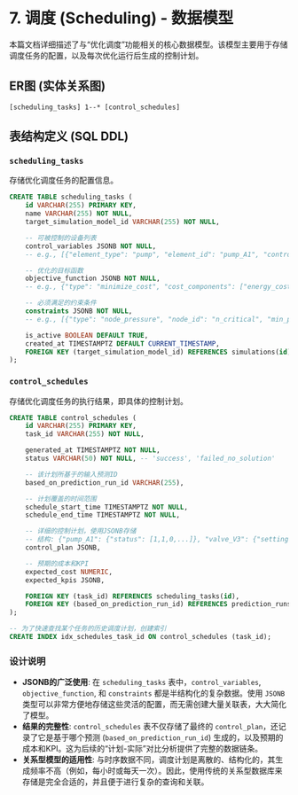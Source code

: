 # 7. 调度 (Scheduling) - 数据模型

本篇文档详细描述了与“优化调度”功能相关的核心数据模型。该模型主要用于存储调度任务的配置，以及每次优化运行后生成的控制计划。

## ER图 (实体关系图)

```
[scheduling_tasks] 1--* [control_schedules]
```

## 表结构定义 (SQL DDL)

### `scheduling_tasks`

存储优化调度任务的配置信息。

```sql
CREATE TABLE scheduling_tasks (
    id VARCHAR(255) PRIMARY KEY,
    name VARCHAR(255) NOT NULL,
    target_simulation_model_id VARCHAR(255) NOT NULL,

    -- 可被控制的设备列表
    control_variables JSONB NOT NULL,
    -- e.g., [{"element_type": "pump", "element_id": "pump_A1", "control_type": "status"}]

    -- 优化的目标函数
    objective_function JSONB NOT NULL,
    -- e.g., {"type": "minimize_cost", "cost_components": ["energy_cost", "maintenance_cost"]}

    -- 必须满足的约束条件
    constraints JSONB NOT NULL,
    -- e.g., [{"type": "node_pressure", "node_id": "n_critical", "min_pressure": 22.0}]

    is_active BOOLEAN DEFAULT TRUE,
    created_at TIMESTAMPTZ DEFAULT CURRENT_TIMESTAMP,
    FOREIGN KEY (target_simulation_model_id) REFERENCES simulations(id)
);
```

### `control_schedules`

存储优化调度任务的执行结果，即具体的控制计划。

```sql
CREATE TABLE control_schedules (
    id VARCHAR(255) PRIMARY KEY,
    task_id VARCHAR(255) NOT NULL,

    generated_at TIMESTAMPTZ NOT NULL,
    status VARCHAR(50) NOT NULL, -- 'success', 'failed_no_solution'

    -- 该计划所基于的输入预测ID
    based_on_prediction_run_id VARCHAR(255),

    -- 计划覆盖的时间范围
    schedule_start_time TIMESTAMPTZ NOT NULL,
    schedule_end_time TIMESTAMPTZ NOT NULL,

    -- 详细的控制计划，使用JSONB存储
    -- 结构: {"pump_A1": {"status": [1,1,0,...]}, "valve_V3": {"setting": [28.0, 28.0, ...]}}
    control_plan JSONB,

    -- 预期的成本和KPI
    expected_cost NUMERIC,
    expected_kpis JSONB,

    FOREIGN KEY (task_id) REFERENCES scheduling_tasks(id),
    FOREIGN KEY (based_on_prediction_run_id) REFERENCES prediction_runs(id)
);

-- 为了快速查找某个任务的历史调度计划，创建索引
CREATE INDEX idx_schedules_task_id ON control_schedules (task_id);
```

### 设计说明

*   **JSONB的广泛使用**: 在 `scheduling_tasks` 表中，`control_variables`, `objective_function`, 和 `constraints` 都是半结构化的复杂数据。使用 `JSONB` 类型可以非常方便地存储这些灵活的配置，而无需创建大量关联表，大大简化了模型。
*   **结果的完整性**: `control_schedules` 表不仅存储了最终的 `control_plan`，还记录了它是基于哪个预测 (`based_on_prediction_run_id`) 生成的，以及预期的成本和KPI。这为后续的“计划-实际”对比分析提供了完整的数据链条。
*   **关系型模型的适用性**: 与时序数据不同，调度计划是离散的、结构化的，其生成频率不高（例如，每小时或每天一次）。因此，使用传统的关系型数据库来存储是完全合适的，并且便于进行复杂的查询和关联。
